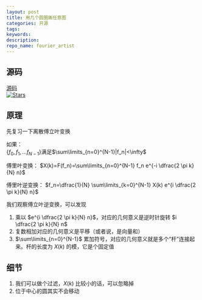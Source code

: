 ```yaml
---
layout: post
title: 用几个圆圈画任意图
categories: 开源
tags:
keywords:
description:
repo_name: fourier_artist
---
```



## 源码
[源码](https://github.com/guofei9987/fourier_artist)  
[![Stars](https://img.shields.io/github/stars/guofei9987/fourier_artist.svg?label=Stars&style=social)](https://github.com/guofei9987/fourier_artist/stargazers)


## 原理

先复习一下离散傅立叶变换

如果：  
$\{ f_0,f_1,...f_{N-1}  \}$满足$\sum\limits_{n=0}^{N-1}|f_n|<\infty$


傅里叶变换：
$X(k)=F(f_n)=\sum\limits_{n=0}^{N-1} f_n e^{-i \dfrac{2 \pi k}{N} n}$


傅里叶逆变换：
$f_n=\dfrac{1}{N} \sum\limits_{k=0}^{N-1} X(k) e^{i \dfrac{2 \pi k}{N} n}$


我们观察傅立叶逆变换，可以发现
1. 乘以 $e^{i \dfrac{2 \pi k}{N} n}$，对应的几何意义是逆时针旋转 $i \dfrac{2 \pi k}{N} n$
2. 复数相加对应的几何意义是平移（或者说，是向量和）
3. $\sum\limits_{n=0}^{N-1}$ 累加符号，对应的几何意义就是多个“杆”连接起来。杆的长度为 $X(k)$ 的模，它是个固定值

## 细节

1. 我们可以做个过滤，$X(k)$  比较小的话，可以忽略掉
2. 位于中心的圆其实不会移动
